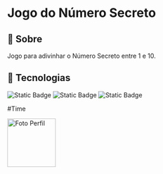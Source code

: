 <h1> Jogo do Número Secreto</h1>

<h2> 📒 Sobre</h2>
<p>Jogo para adivinhar o Número Secreto entre 1 e 10.</p>

## 🔧 Tecnologias

<div>
  <img alt="Static Badge" src="https://img.shields.io/badge/HTML-F24F00?style=for-the-badge&logo=html5&logoColor=white">
  <img alt="Static Badge" src="https://img.shields.io/badge/CSS-%23663399?style=for-the-badge&logo=css&logoColor=white">
  <img alt="Static Badge" src="https://img.shields.io/badge/JavaScript-%23F7DF1E?style=for-the-badge&logo=javascript&logoColor=black">
</div>


#Time

<img alt="Foto Perfil" src="https://avatars.githubusercontent.com/u/104279562?v=4" width=110>
